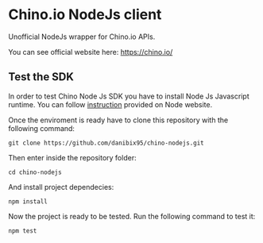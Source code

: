 # Chino.io NodeJs client
Unofficial NodeJs wrapper for Chino.io APIs.

You can see official website here: https://chino.io/

## Test the SDK
In order to test Chino Node Js SDK you have to install Node Js Javascript runtime. You can follow [instruction][1] provided on Node website.

Once the enviroment is ready have to clone this repository with the following command:
    
    git clone https://github.com/danibix95/chino-nodejs.git

Then enter inside the repository folder:
   
    cd chino-nodejs
And install project dependecies:

    npm install
Now the project is ready to be tested. Run the following command to test it:

    npm test

[1]: https://nodejs.org/en/download/package-manager/